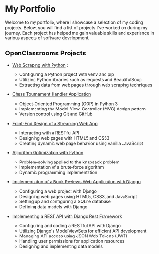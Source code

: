 # My Portfolio

Welcome to my portfolio, where I showcase a selection of my coding projects. Below, you will find a list of projects I've worked on during my journey. Each project has helped me gain valuable skills and experience in various aspects of software development.

## OpenClassrooms Projects

* [Web Scraping with Python](https://github.com/VisualDev-FR/openclassroom-P02) :
    * Configuring a Python project with venv and pip
    * Utilizing Python libraries such as requests and BeautifulSoup
    * Extracting data from web pages through web scraping techniques

* [Chess Tournament Handler Application](https://github.com/VisualDev-FR/openclassroom-P04)
  * Object-Oriented Programming (OOP) in Python 3
  * Implementing the Model-View-Controller (MVC) design pattern
  * Version control using Git and GitHub

* [Front-End Design of a Streaming Web App](https://github.com/VisualDev-FR/openclassroom-P06)
  * Interacting with a RESTful API
  * Designing web pages with HTML5 and CSS3
  * Creating dynamic web page behavior using vanilla JavaScript

* [Algorithm Optimization with Python](https://github.com/VisualDev-FR/openclassroom-P07)
  * Problem-solving applied to the knapsack problem
  * Implementation of a brute-force algorithm
  * Dynamic programming implementation

* [Implementation of a Book Reviews Web Application with Django](https://github.com/VisualDev-FR/openclassrooms-P09)
  * Configuring a web project with Django
  * Designing web pages using HTML5, CSS3, and JavaScript
  * Setting up and configuring a SQLite database
  * Defining data models with Django

* [Implementing a REST API with Django Rest Framework](https://github.com/VisualDev-FR/openclassrooms-P10)
  * Configuring and coding a RESTful API with Django
  * Utilizing Django's ModelViewSets for efficient API development
  * Managing API access using JSON Web Tokens (JWT)
  * Handling user permissions for application resources
  * Designing and implementing data models
